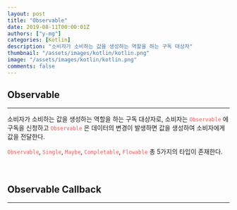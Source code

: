 ```yaml
---
layout: post
title: "Observable"
date: 2019-08-11T00:00:01Z
authors: ["y-mg"]
categories: [Kotlin]
description: "소비자가 소비하는 값을 생성하는 역할을 하는 구독 대상자"
thumbnail: "/assets/images/kotlin/kotlin.png"
image: "/assets/images/kotlin/kotlin.png"
comments: false
---
```



## Observable
***
소비자가 소비하는 값을 생성하는 역할을 하는 구독 대상자로, 소비자는 <code style="color: #eb5657;">Observable</code> 에 구독을 신청하고 <code style="color: #eb5657;">Observable</code> 은 데이터의 변경이 발생하면 값을 생성하여 소비자에게 값을 전달한다.
<br/>

<code style="color: #eb5657;">Observable</code>, <code style="color: #eb5657;">Single</code>, <code style="color: #eb5657;">Maybe</code>, <code style="color: #eb5657;">Completable</code>, <code style="color: #eb5657;">Flowable</code> 총 5가지의 타입이 존재한다.
<br/>
<br/>
<br/>



## Observable Callback
***




